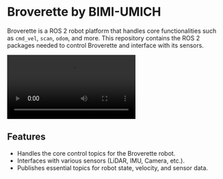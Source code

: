 # Broverette by BIMI-UMICH

Broverette is a ROS 2 robot platform that handles core functionalities such as `cmd_vel`, `scan`, `odom`, and more. This repository contains the ROS 2 packages needed to control Broverette and interface with its sensors.

![Broverette](assets/Broverette_Robot_Platform.mp4)


## Features

* Handles the core control topics for the Broverette robot.
* Interfaces with various sensors (LiDAR, IMU, Camera, etc.).
* Publishes essential topics for robot state, velocity, and sensor data.


